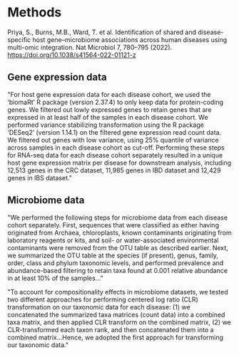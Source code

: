# Methods

Priya, S., Burns, M.B., Ward, T. et al. Identification of shared and disease-specific host gene–microbiome associations across human diseases using multi-omic integration. Nat Microbiol 7, 780–795 (2022). https://doi.org/10.1038/s41564-022-01121-z

## Gene expression data

"For host gene expression data for each
disease cohort, we used the ‘biomaRt’ R package (version 2.37.4) to only keep
data for protein-coding genes. We filtered out lowly expressed genes to retain
genes that are expressed in at least half of the samples in each disease cohort.
We performed variance stabilizing transformation using the R package ‘DESeq2’
(version 1.14.1) on the filtered gene expression read count data. We filtered out
genes with low variance, using 25% quantile of variance across samples in each
disease cohort as cut-off. Performing these steps for RNA-seq data for each disease
cohort separately resulted in a unique host gene expression matrix per disease for
downstream analysis, including 12,513 genes in the CRC dataset, 11,985 genes in
IBD dataset and 12,429 genes in IBS dataset."

## Microbiome data

"We performed the following steps for
microbiome data from each disease cohort separately. First, sequences that
were classified as either having originated from Archaea, chloroplasts, known
contaminants originating from laboratory reagents or kits, and soil- or
water-associated environmental contaminants were removed from the OTU
table as described earlier. Next, we summarized the OTU table at the species (if
present), genus, family, order, class and phylum taxonomic levels, and performed
prevalence and abundance-based filtering to retain taxa found at 0.001 relative
abundance in at least 10% of the samples..."

"To account for compositionality effects in microbiome datasets, we tested
two different approaches for performing centered log ratio (CLR) transformation
on our taxonomic data for each disease: (1) we concatenated the summarized
taxa matrices (count data) into a combined taxa matrix, and then applied CLR
transform on the combined matrix, (2) we CLR-transformed each taxon rank, and
then concatenated them into a combined matrix...Hence, we adopted the first approach for transforming our taxonomic
data."
